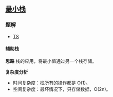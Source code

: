 ## [最小栈](https://leetcode.cn/problems/min-stack/)

### 题解
+ [TS](../../ts/256/155.ts)

#### 辅助栈
**思路**
栈的应用，将最小值通过另一个栈存储。    

**复杂度分析**
+ 时间复杂度：栈所有的操作都是 O(1)。  
+ 空间复杂度：最坏情况下，只存储数据，O(2n)。